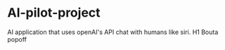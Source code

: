 # AI-pilot-project
AI application that uses openAI's API chat with humans like siri.
H1 Bouta popoff
